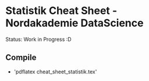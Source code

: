 # Statistik Cheat Sheet - Nordakademie DataScience

Status: Work in Progress :D
## Compile

- 'pdflatex cheat_sheet_statistik.tex'


